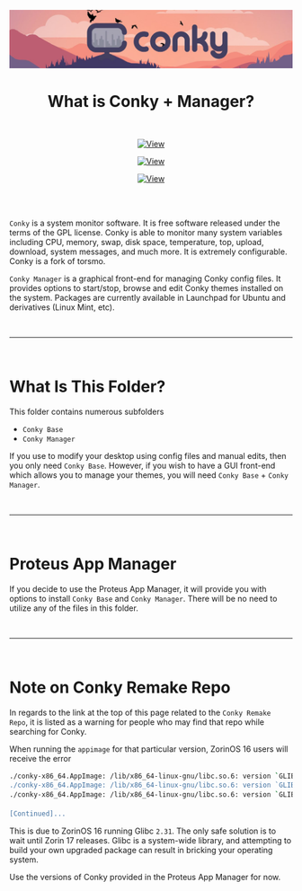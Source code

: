 <p align="center"><img src="https://raw.githubusercontent.com/Aetherinox/proteus-app-manager/main/docs/images/readme/libraries/conky/conky_banner.png" width="860"></p>
<h1 align="center"><b>What is Conky + Manager?</b></h1>

<br />

<div align="center">

[![View](https://img.shields.io/badge/%20-%20View%20Original%20Conky%20Manager%20Repo%20-%20%23de2343?style=for-the-badge&logo=github&logoColor=FFFFFF)](https://github.com/teejee2008/conky-manager)

[![View](https://img.shields.io/badge/%20-%20View%20Forked%20Conky%20Manager%20Repo%20-%20%23de2343?style=for-the-badge&logo=github&logoColor=FFFFFF&color=1a67ed)](https://github.com/zcot/conky-manager2)

[![View](https://img.shields.io/badge/%20-%20View%20Conky%20Remake%20Repo%20-%20%23de2343?style=for-the-badge&logo=github&logoColor=FFFFFF&color=581c8c)](https://github.com/brndnmtthws/conky)

</div>

<br />
<br />

`Conky` is a system monitor software. It is free software released under the terms of the GPL license. Conky is able to monitor many system variables including CPU, memory, swap, disk space, temperature, top, upload, download, system messages, and much more. It is extremely configurable. Conky is a fork of torsmo. 

`Conky Manager` is a graphical front-end for managing Conky config files. It provides options to start/stop, browse and edit Conky themes installed on the system. Packages are currently available in Launchpad for Ubuntu and derivatives (Linux Mint, etc).

<br />

---

<br />

# What Is This Folder?
This folder contains numerous subfolders
- `Conky Base`
- `Conky Manager`

If you use to modify your desktop using config files and manual edits, then you only need `Conky Base`. However, if you wish to have a GUI front-end which allows you to manage your themes, you will need `Conky Base` + `Conky Manager`.

<br />

---

<br />

# Proteus App Manager
If you decide to use the Proteus App Manager, it will provide you with options to install `Conky Base` and `Conky Manager`. There will be no need to utilize any of the files in this folder.

<br />

---

<br />

# Note on Conky Remake Repo
In regards to the link at the top of this page related to the `Conky Remake Repo`, it is listed as a warning for people who may find that repo while searching for Conky. 

When running the `appimage` for that particular version, ZorinOS 16 users will receive the error

```bash
./conky-x86_64.AppImage: /lib/x86_64-linux-gnu/libc.so.6: version `GLIBC_2.34' not found (required by /tmp/.mount_conky-aIz6xO/usr/bin/../lib/libpulse.so.0)
./conky-x86_64.AppImage: /lib/x86_64-linux-gnu/libc.so.6: version `GLIBC_2.32' not found (required by /tmp/.mount_conky-aIz6xO/usr/bin/../lib/libpulse.so.0)
./conky-x86_64.AppImage: /lib/x86_64-linux-gnu/libc.so.6: version `GLIBC_2.33' not found (required by /tmp/.mount_conky-aIz6xO/usr/bin/../lib/libcurl-gnutls.so.4)

[Continued]...
```

This is due to ZorinOS 16 running Glibc `2.31`. The only safe solution is to wait until Zorin 17 releases. Glibc is a system-wide library, and attempting to build your own upgraded package can result in bricking your operating system.

Use the versions of Conky provided in the Proteus App Manager for now.